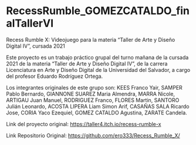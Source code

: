 # RecessRumble_GOMEZCATALDO_finalTallerVI
Recess Rumble X: Videojuego para la materia “Taller de Arte y Diseño Digital IV”, cursada 2021

Este proyecto es un trabajo práctico grupal del turno mañana de la cursada 2021 de la materia “Taller de Arte y Diseño Digital IV”, de la carrera Licenciatura en Arte y Diseño Digital de la Universidad del Salvador, a cargo del profesor Eduardo Rodríguez Ortega.

Los integrantes originales de este grupo son: KEES Franco Yair, SAMPER Pablo Bernardo, GIANNONE SUAREZ Maria Almendra, MARRA Nicole, ARTIGAU Juan Manuel, RODRIGUEZ Franco, FLORES Martin, SANTORO Julián Leonardo, ACOSTA LIPERA Liam Simon Arif, CASAÑAS SALA Ricardo Jose, CORIA Yaco Ezequiel, GOMEZ CATALDO Agustina, ZARATE Candela.

Link del proyecto original: https://taller4.itch.io/recess-rumble-x

Link Repositorio Original: https://github.com/ero333/Recess_Rumble_X/
